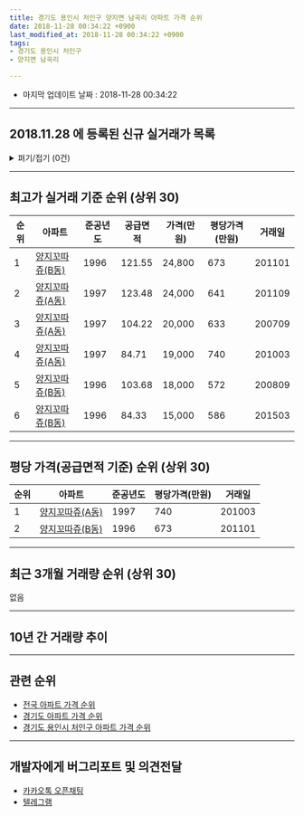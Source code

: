 ```yaml
---
title: 경기도 용인시 처인구 양지면 남곡리 아파트 가격 순위
date: 2018-11-28 00:34:22 +0900
last_modified_at: 2018-11-28 00:34:22 +0900
tags:
- 경기도 용인시 처인구
- 양지면 남곡리

---
```


* 마지막 업데이트 날짜 : 2018-11-28 00:34:22

---

## 2018.11.28 에 등록된 신규 실거래가 목록

<details>
<summary>펴기/접기 (0건)</summary>
<div markdown="1">

|아파트|준공년도|공급면적|가격(만원)|평당가격(만원)|거래일|
|---|---|---|---|---|---|
|없음||||||


</div>
</details>

---

## 최고가 실거래 기준 순위 (상위 30)


|순위|아파트|준공년도|공급면적|가격(만원)|평당가격(만원)|거래일|
|---|---|---|---|---|---|---|
|1|[양지꼬따쥬(B동)](https://search.naver.com/search.naver?query=%EA%B2%BD%EA%B8%B0%EB%8F%84+%EC%9A%A9%EC%9D%B8%EC%8B%9C+%EC%B2%98%EC%9D%B8%EA%B5%AC+%EC%96%91%EC%A7%80%EB%A9%B4+%EB%82%A8%EA%B3%A1%EB%A6%AC+%EC%96%91%EC%A7%80%EA%BC%AC%EB%94%B0%EC%A5%AC%28B%EB%8F%99%29)|1996|121.55|24,800|673|201101|
|2|[양지꼬따쥬(A동)](https://search.naver.com/search.naver?query=%EA%B2%BD%EA%B8%B0%EB%8F%84+%EC%9A%A9%EC%9D%B8%EC%8B%9C+%EC%B2%98%EC%9D%B8%EA%B5%AC+%EC%96%91%EC%A7%80%EB%A9%B4+%EB%82%A8%EA%B3%A1%EB%A6%AC+%EC%96%91%EC%A7%80%EA%BC%AC%EB%94%B0%EC%A5%AC%28A%EB%8F%99%29)|1997|123.48|24,000|641|201109|
|3|[양지꼬따쥬(A동)](https://search.naver.com/search.naver?query=%EA%B2%BD%EA%B8%B0%EB%8F%84+%EC%9A%A9%EC%9D%B8%EC%8B%9C+%EC%B2%98%EC%9D%B8%EA%B5%AC+%EC%96%91%EC%A7%80%EB%A9%B4+%EB%82%A8%EA%B3%A1%EB%A6%AC+%EC%96%91%EC%A7%80%EA%BC%AC%EB%94%B0%EC%A5%AC%28A%EB%8F%99%29)|1997|104.22|20,000|633|200709|
|4|[양지꼬따쥬(A동)](https://search.naver.com/search.naver?query=%EA%B2%BD%EA%B8%B0%EB%8F%84+%EC%9A%A9%EC%9D%B8%EC%8B%9C+%EC%B2%98%EC%9D%B8%EA%B5%AC+%EC%96%91%EC%A7%80%EB%A9%B4+%EB%82%A8%EA%B3%A1%EB%A6%AC+%EC%96%91%EC%A7%80%EA%BC%AC%EB%94%B0%EC%A5%AC%28A%EB%8F%99%29)|1997|84.71|19,000|740|201003|
|5|[양지꼬따쥬(B동)](https://search.naver.com/search.naver?query=%EA%B2%BD%EA%B8%B0%EB%8F%84+%EC%9A%A9%EC%9D%B8%EC%8B%9C+%EC%B2%98%EC%9D%B8%EA%B5%AC+%EC%96%91%EC%A7%80%EB%A9%B4+%EB%82%A8%EA%B3%A1%EB%A6%AC+%EC%96%91%EC%A7%80%EA%BC%AC%EB%94%B0%EC%A5%AC%28B%EB%8F%99%29)|1996|103.68|18,000|572|200809|
|6|[양지꼬따쥬(B동)](https://search.naver.com/search.naver?query=%EA%B2%BD%EA%B8%B0%EB%8F%84+%EC%9A%A9%EC%9D%B8%EC%8B%9C+%EC%B2%98%EC%9D%B8%EA%B5%AC+%EC%96%91%EC%A7%80%EB%A9%B4+%EB%82%A8%EA%B3%A1%EB%A6%AC+%EC%96%91%EC%A7%80%EA%BC%AC%EB%94%B0%EC%A5%AC%28B%EB%8F%99%29)|1996|84.33|15,000|586|201503|


---

## 평당 가격(공급면적 기준) 순위 (상위 30)


|순위|아파트|준공년도|평당가격(만원)|거래일|
|---|---|---|---|---|
|1|[양지꼬따쥬(A동)](https://search.naver.com/search.naver?query=%EA%B2%BD%EA%B8%B0%EB%8F%84+%EC%9A%A9%EC%9D%B8%EC%8B%9C+%EC%B2%98%EC%9D%B8%EA%B5%AC+%EC%96%91%EC%A7%80%EB%A9%B4+%EB%82%A8%EA%B3%A1%EB%A6%AC+%EC%96%91%EC%A7%80%EA%BC%AC%EB%94%B0%EC%A5%AC%28A%EB%8F%99%29)|1997|740|201003|
|2|[양지꼬따쥬(B동)](https://search.naver.com/search.naver?query=%EA%B2%BD%EA%B8%B0%EB%8F%84+%EC%9A%A9%EC%9D%B8%EC%8B%9C+%EC%B2%98%EC%9D%B8%EA%B5%AC+%EC%96%91%EC%A7%80%EB%A9%B4+%EB%82%A8%EA%B3%A1%EB%A6%AC+%EC%96%91%EC%A7%80%EA%BC%AC%EB%94%B0%EC%A5%AC%28B%EB%8F%99%29)|1996|673|201101|


---

## 최근 3개월 거래량 순위 (상위 30)

없음

---

## 10년 간 거래량 추이


<div style="width:100%;">
    <canvas id="deal_progress" height="250"></canvas>
</div>

<script>
new Chart(document.getElementById("deal_progress"), {
    type: 'line',
    data: {
        labels: ['200811','200812','200901','200902','200903','200904','200905','200906','200907','200908','200909','200910','200911','200912','201001','201002','201003','201004','201005','201006','201007','201008','201009','201010','201011','201012','201101','201102','201103','201104','201105','201106','201107','201108','201109','201110','201111','201112','201201','201202','201203','201204','201205','201206','201207','201208','201209','201210','201211','201212','201301','201302','201303','201304','201305','201306','201307','201308','201309','201310','201311','201312','201401','201402','201403','201404','201405','201406','201407','201408','201409','201410','201411','201412','201501','201502','201503','201504','201505','201506','201507','201508','201509','201510','201511','201512','201601','201602','201603','201604','201605','201606','201607','201608','201609','201610','201611','201612','201701','201702','201703','201704','201705','201706','201707','201708','201709','201710','201711','201712','201801','201802','201803','201804','201805','201806','201807','201808','201809','201810','201811'],
        datasets: [{
            label: '실거래 수',
            pointRadius: 1,
            data: [0, 0, 0, 0, 0, 0, 0, 0, 0, 0, 0, 0, 0, 0, 0, 0, 1, 0, 0, 0, 0, 0, 0, 0, 0, 0, 1, 0, 0, 0, 0, 0, 1, 0, 1, 0, 0, 0, 0, 0, 0, 0, 0, 0, 0, 0, 0, 0, 0, 0, 0, 0, 0, 0, 0, 0, 0, 0, 1, 0, 0, 0, 0, 0, 0, 0, 0, 0, 0, 0, 0, 0, 0, 0, 0, 0, 1, 0, 0, 0, 0, 0, 0, 0, 0, 0, 0, 0, 0, 1, 0, 2, 1, 0, 0, 0, 0, 0, 0, 0, 0, 0, 0, 0, 0, 0, 0, 0, 0, 0, 0, 0, 0, 0, 0, 0, 1, 0, 0, 0, 0],
            borderColor: "rgba(255, 201, 14, 1)",
            backgroundColor: "rgba(255, 201, 14, 0.5)",
            fill: true,
        }]
    },
    options: {
        responsive: true,
        title: {
            display: true,
            text: '10년간 거래량 추이'
        },
        tooltips: {
            mode: 'index',
            intersect: false,
        },
        hover: {
            mode: 'nearest',
            intersect: true
        },
        scales: {
            xAxes: [{
                display: true,
                scaleLabel: {
                    display: true,
                    labelString: '년/월'
                }
            }],
            yAxes: [{
                display: true,
                ticks: {
                    suggestedMin: 0,
                },
                scaleLabel: {
                    display: true,
                    labelString: '실거래 수'
                }
            }]
        }
    }
});

</script>


---

## 관련 순위

- [전국 아파트 가격 순위](https://inasie.github.io/apt-ranking/전국)
- [경기도 아파트 가격 순위](https://inasie.github.io/apt-ranking/경기도)
- [경기도 용인시 처인구 아파트 가격 순위](https://inasie.github.io/apt-ranking/경기도-용인시-처인구)


---

## 개발자에게 버그리포트 및 의견전달

- [카카오톡 오픈채팅](https://open.kakao.com/o/gLJUAP4)
- [텔레그램](https://t.me/inasie)

